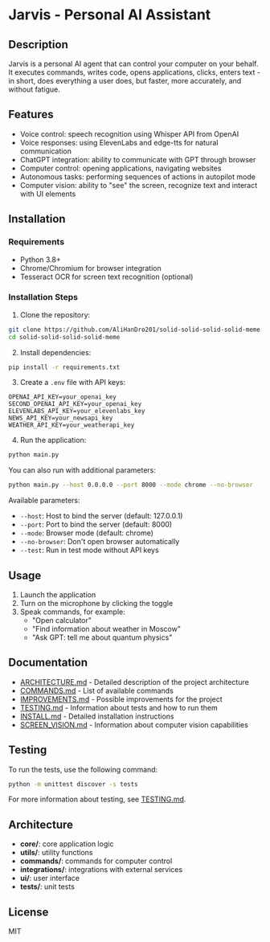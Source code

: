 # Jarvis - Personal AI Assistant

## Description
Jarvis is a personal AI agent that can control your computer on your behalf. It executes commands, writes code, opens applications, clicks, enters text - in short, does everything a user does, but faster, more accurately, and without fatigue.

## Features
- Voice control: speech recognition using Whisper API from OpenAI
- Voice responses: using ElevenLabs and edge-tts for natural communication
- ChatGPT integration: ability to communicate with GPT through browser
- Computer control: opening applications, navigating websites
- Autonomous tasks: performing sequences of actions in autopilot mode
- Computer vision: ability to "see" the screen, recognize text and interact with UI elements

## Installation

### Requirements
- Python 3.8+
- Chrome/Chromium for browser integration
- Tesseract OCR for screen text recognition (optional)

### Installation Steps
1. Clone the repository:
```bash
git clone https://github.com/AliHanDro201/solid-solid-solid-solid-meme.git
cd solid-solid-solid-solid-meme
```

2. Install dependencies:
```bash
pip install -r requirements.txt
```

3. Create a `.env` file with API keys:
```
OPENAI_API_KEY=your_openai_key
SECOND_OPENAI_API_KEY=your_openai_key
ELEVENLABS_API_KEY=your_elevenlabs_key
NEWS_API_KEY=your_newsapi_key
WEATHER_API_KEY=your_weatherapi_key
```

4. Run the application:
```bash
python main.py
```

You can also run with additional parameters:
```bash
python main.py --host 0.0.0.0 --port 8000 --mode chrome --no-browser
```

Available parameters:
- `--host`: Host to bind the server (default: 127.0.0.1)
- `--port`: Port to bind the server (default: 8000)
- `--mode`: Browser mode (default: chrome)
- `--no-browser`: Don't open browser automatically
- `--test`: Run in test mode without API keys

## Usage
1. Launch the application
2. Turn on the microphone by clicking the toggle
3. Speak commands, for example:
   - "Open calculator"
   - "Find information about weather in Moscow"
   - "Ask GPT: tell me about quantum physics"

## Documentation
- [ARCHITECTURE.md](ARCHITECTURE.md) - Detailed description of the project architecture
- [COMMANDS.md](COMMANDS.md) - List of available commands
- [IMPROVEMENTS.md](IMPROVEMENTS.md) - Possible improvements for the project
- [TESTING.md](TESTING.md) - Information about tests and how to run them
- [INSTALL.md](INSTALL.md) - Detailed installation instructions
- [SCREEN_VISION.md](SCREEN_VISION.md) - Information about computer vision capabilities

## Testing
To run the tests, use the following command:
```bash
python -m unittest discover -s tests
```

For more information about testing, see [TESTING.md](TESTING.md).

## Architecture
- **core/**: core application logic
- **utils/**: utility functions
- **commands/**: commands for computer control
- **integrations/**: integrations with external services
- **ui/**: user interface
- **tests/**: unit tests

## License
MIT
